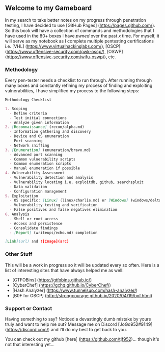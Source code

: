 ## Welcome to my Gameboard

In my search to take better notes on my progress through penetration testing, I have decided to use [GitHub Pages] (https://pages.github.com/). So this book will have a collection of commands and methodologies that I have used in the 80+ boxes I have _pwned_ over the past _x_ time. For myself, it will serve as my notebook as I complete multiple pentesting certifications i.e. [VHL] (https://www.virtualhackinglabs.com/), [OSCP] (https://www.offensive-security.com/pwk-oscp/), [OSWP] (https://www.offensive-security.com/wifu-oswp/), etc.

### Methodology

Every pen-tester needs a checklist to run through. After running through many boxes and constantly refining my process of finding and exploiting vulnerabilities, I have simplified my process to the following steps:

```markdown
Methodology Checklist

1. Scoping
  - Define criteria
  - Test initial connections
  - Analyze given information
2. [Reconnaissance] (recon/alpha.md)
  - Information gathering and discovery
  - Device and OS enumeration
  - Port scanning
  - Network sniffing
3. [Enumeration] (enumeration/bravo.md)
  - Advanced port scanning
  - Common vulnerability scripts
  - Common enumeration scripts
  - Manual enumeration if possible
4. Vulnerability Assessment
  - Vulnerability detection and analysis
  - Vulnerability locating i.e. exploitdb, github, searchsploit
  - Data validation
  - Configuration management
5. Exploitation
  - OS specific: [Linux] (linux/charlie.md) or [Windows] (windows/delta.md)
  - Vulnerability testing and verification
  - False positives and false negatives elimination
6. Analysis
  - Shell or root access
  - Access and persistence
  - Consolidate findings
  - [Report] (writeups/echo.md) completion

[Link](url) and ![Image](src)
```

### Other Stuff

This will be a work in progress so it will be updated every so often. Here is a list of interesting sites that have always helped me as well:
- [GTFOBins] (https://gtfobins.github.io/)
- [CyberChef] (https://gchq.github.io/CyberChef/)
- [Hash Analyzer] (https://www.tunnelsup.com/hash-analyzer/)
- [B0F for OSCP] (http://strongcourage.github.io/2020/04/19/bof.html)

### Support or Contact

Having something to say? Noticed a devastingly dumb mistake by yours truly and want to help me out? Message me on Discord [JoGo952#9149] (https://discord.com/) and I'll do my best to get back to you.

You can check out my github [here] (https://github.com/tjf952)... though it's not that interesting yet...
